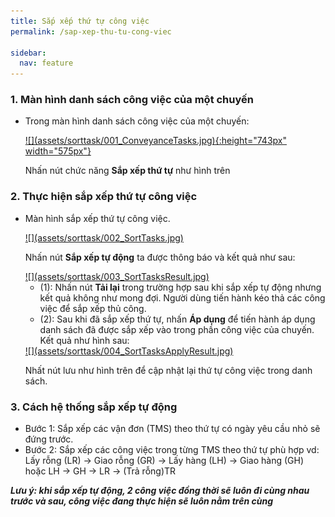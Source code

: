 ```yaml
---
title: Sắp xếp thứ tự công việc
permalink: /sap-xep-thu-tu-cong-viec

sidebar:
  nav: feature
---
```



### **1. Màn hình danh sách công việc của một chuyến**
* Trong màn hình danh sách công việc của một chuyến:

     <a href='assets/sorttask/001_ConveyanceTasks.jpg'>
               ![](assets/sorttask/001_ConveyanceTasks.jpg){:height="743px" width="575px"}
     </a>

     Nhấn nút chức năng **Sắp xếp thứ tự** như hình trên
### **2. Thực hiện sắp xếp thứ tự công việc**
* Màn hình sắp xếp thứ tự công việc.

     <a href='assets/sorttask/002_SortTasks.jpg'>
               ![](assets/sorttask/002_SortTasks.jpg)
     </a>    

     Nhấn nút **Sắp xếp tự động** ta được thông báo và kết quả như sau:

     <a href='assets/sorttask/003_SortTasksResult.jpg'>
               ![](assets/sorttask/003_SortTasksResult.jpg)
     </a>       

     * (1): Nhấn nút **Tải lại** trong trường hợp sau khi sắp xếp tự động nhưng kết quả không như mong đợi. Người dùng tiến hành kéo thả các công việc để sắp xếp thủ công.
     * (2): Sau khi đã sắp xếp thứ tự, nhấn **Áp dụng** để tiến hành áp dụng danh sách đã được sắp xếp vào trong phần công việc của chuyến. Kết quả như hình sau:

     <a href='assets/sorttask/004_SortTasksApplyResult.jpg'>
                    ![](assets/sorttask/004_SortTasksApplyResult.jpg)
     </a>  

     Nhất nút lưu như hình trên để cập nhật lại thứ tự công việc trong danh sách.

### **3. Cách hệ thống sắp xếp tự động**

* Bước 1: Sắp xếp các vận đơn (TMS) theo thứ tự có ngày yêu cầu nhỏ sẽ đứng trước.
* Bước 2: Sắp xếp các công việc trong từng TMS theo thứ tự phù hợp vd: Lấy rỗng (LR) &#8594; Giao rỗng (GR) &#8594; Lấy hàng (LH) &#8594; Giao hàng (GH) hoặc LH &#8594; GH &#8594; LR &#8594; (Trả rỗng)TR

***Lưu ý: khi sắp xếp tự động, 2 công việc đồng thời sẽ luôn đi cùng nhau trước và sau, công việc đang thực hiện sẽ luôn nằm trên cùng***
